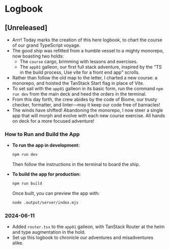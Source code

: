 # Logbook

## [Unreleased]

- Arrr! Today marks the creation of this here logbook, to chart the course of our grand TypeScript voyage.
- The good ship was refitted from a humble vessel to a mighty monorepo, now boasting two holds:
  - The `course` cargo, brimming with lessons and exercises.
  - The `app01` galleon, our first full stack adventure, inspired by the "TS in the build process, Use vite for a front end app" scrolls.
- Rather than follow the old map to the letter, I charted a new course: a monorepo, and hoisted the TanStack Start flag in place of Vite.
- To set sail with the `app01` galleon in its basic form, run the command `npm run dev` from the main deck and heed the orders in the terminal.
- From this day forth, the crew abides by the code of Biome, our trusty checker, formatter, and linter—may it keep our code free of barnacles!
- The winds have shifted! Abandoning the monorepo, I now steer a single app that will morph and evolve with each new course exercise. All hands on deck for a more focused adventure!

### How to Run and Build the App

- **To run the app in development:**
  ```sh
  npm run dev
  ```
  Then follow the instructions in the terminal to board the ship.

- **To build the app for production:**
  ```sh
  npm run build
  ```
  Once built, you can preview the app with:
  ```sh
  node .output/server/index.mjs
  ```

### 2024-06-11
- Added `router.tsx` to the `app01` galleon, with TanStack Router at the helm and type augmentation in the hold.
- Set up this logbook to chronicle our adventures and misadventures alike.